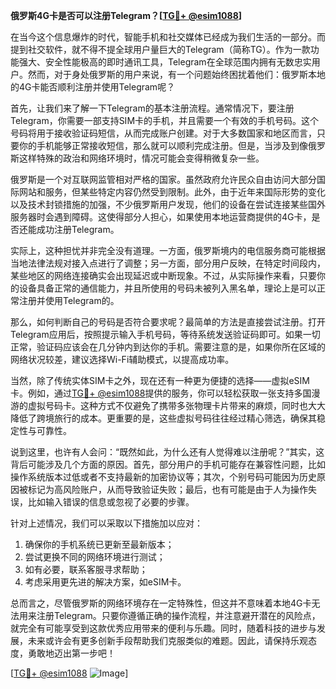**俄罗斯4G卡是否可以注册Telegram？[[TG💪+ @esim1088](https://t.me/s/esim1088)]**

在当今这个信息爆炸的时代，智能手机和社交媒体已经成为我们生活的一部分。而提到社交软件，就不得不提全球用户量巨大的Telegram（简称TG）。作为一款功能强大、安全性能极高的即时通讯工具，Telegram在全球范围内拥有无数忠实用户。然而，对于身处俄罗斯的用户来说，有一个问题始终困扰着他们：俄罗斯本地的4G卡能否顺利注册并使用Telegram呢？

首先，让我们来了解一下Telegram的基本注册流程。通常情况下，要注册Telegram，你需要一部支持SIM卡的手机，并且需要一个有效的手机号码。这个号码将用于接收验证码短信，从而完成账户创建。对于大多数国家和地区而言，只要你的手机能够正常接收短信，那么就可以顺利完成注册。但是，当涉及到像俄罗斯这样特殊的政治和网络环境时，情况可能会变得稍微复杂一些。

俄罗斯是一个对互联网监管相对严格的国家。虽然政府允许民众自由访问大部分国际网站和服务，但某些特定内容仍然受到限制。此外，由于近年来国际形势的变化以及技术封锁措施的加强，不少俄罗斯用户发现，他们的设备在尝试连接某些国外服务器时会遇到障碍。这使得部分人担心，如果使用本地运营商提供的4G卡，是否还能成功注册Telegram。

实际上，这种担忧并非完全没有道理。一方面，俄罗斯境内的电信服务商可能根据当地法律法规对接入点进行了调整；另一方面，部分用户反映，在特定时间段内，某些地区的网络连接确实会出现延迟或中断现象。不过，从实际操作来看，只要你的设备具备正常的通信能力，并且所使用的号码未被列入黑名单，理论上是可以正常注册并使用Telegram的。

那么，如何判断自己的号码是否符合要求呢？最简单的方法是直接尝试注册。打开Telegram应用后，按照提示输入手机号码，等待系统发送验证码即可。如果一切正常，验证码应该会在几分钟内到达你的手机。需要注意的是，如果你所在区域的网络状况较差，建议选择Wi-Fi辅助模式，以提高成功率。

当然，除了传统实体SIM卡之外，现在还有一种更为便捷的选择——虚拟eSIM卡。例如，通过[TG💪+ @esim1088](https://t.me/s/esim1088)提供的服务，你可以轻松获取一张支持多国漫游的虚拟号码卡。这种方式不仅避免了携带多张物理卡片带来的麻烦，同时也大大降低了跨境旅行的成本。更重要的是，这些虚拟号码往往经过精心筛选，确保其稳定性与可靠性。

说到这里，也许有人会问：“既然如此，为什么还有人觉得难以注册呢？”其实，这背后可能涉及几个方面的原因。首先，部分用户的手机可能存在兼容性问题，比如操作系统版本过低或者不支持最新的加密协议等；其次，个别号码可能因为历史原因被标记为高风险账户，从而导致验证失败；最后，也有可能是由于人为操作失误，比如输入错误的信息或忽视了必要的步骤。

针对上述情况，我们可以采取以下措施加以应对：
1. 确保你的手机系统已更新至最新版本；
2. 尝试更换不同的网络环境进行测试；
3. 如有必要，联系客服寻求帮助；
4. 考虑采用更先进的解决方案，如eSIM卡。

总而言之，尽管俄罗斯的网络环境存在一定特殊性，但这并不意味着本地4G卡无法用来注册Telegram。只要你遵循正确的操作流程，并注意避开潜在的风险点，就完全有可能享受到这款优秀应用带来的便利与乐趣。同时，随着科技的进步与发展，未来或许会有更多创新手段帮助我们克服类似的难题。因此，请保持乐观态度，勇敢地迈出第一步吧！

[[TG💪+ @esim1088](https://t.me/s/esim1088) ![Image](https://i.postimg.cc/4NQfJmqS/Snipaste-2025-05-13-00-14-12.png)]